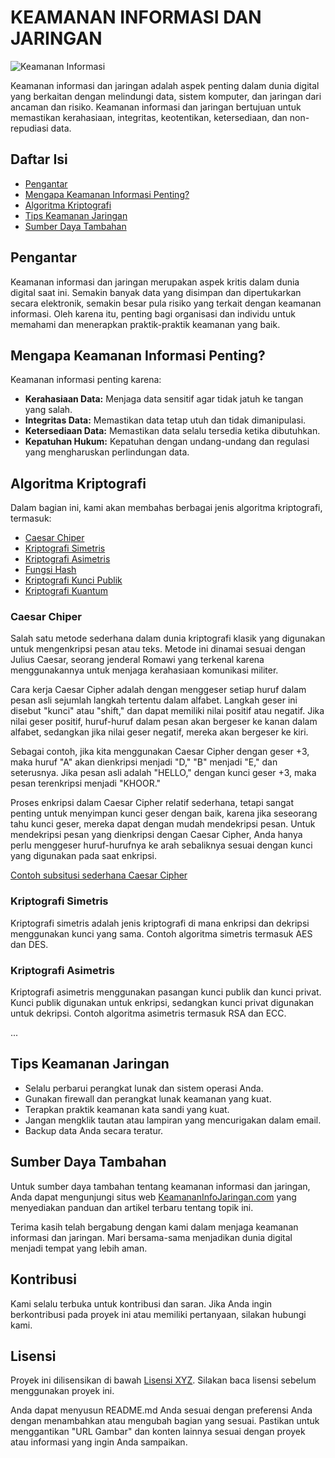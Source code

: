 # KEAMANAN INFORMASI DAN JARINGAN

![Keamanan Informasi](https://github.com/tegararta/Kuliah/assets/91855586/7a21b310-6ffb-4ef9-aa14-4b68142362e0)

Keamanan informasi dan jaringan adalah aspek penting dalam dunia digital yang berkaitan dengan melindungi data, sistem komputer, dan jaringan dari ancaman dan risiko. Keamanan informasi dan jaringan bertujuan untuk memastikan kerahasiaan, integritas, keotentikan, ketersediaan, dan non-repudiasi data.

## Daftar Isi

- [Pengantar](#pengantar)
- [Mengapa Keamanan Informasi Penting?](#mengapa-keamanan-informasi-penting)
- [Algoritma Kriptografi](#algoritma-kriptografi)
- [Tips Keamanan Jaringan](#tips-keamanan-jaringan)
- [Sumber Daya Tambahan](#sumber-daya-tambahan)

## Pengantar

Keamanan informasi dan jaringan merupakan aspek kritis dalam dunia digital saat ini. Semakin banyak data yang disimpan dan dipertukarkan secara elektronik, semakin besar pula risiko yang terkait dengan keamanan informasi. Oleh karena itu, penting bagi organisasi dan individu untuk memahami dan menerapkan praktik-praktik keamanan yang baik.

## Mengapa Keamanan Informasi Penting?

Keamanan informasi penting karena:

- **Kerahasiaan Data:** Menjaga data sensitif agar tidak jatuh ke tangan yang salah.
- **Integritas Data:** Memastikan data tetap utuh dan tidak dimanipulasi.
- **Ketersediaan Data:** Memastikan data selalu tersedia ketika dibutuhkan.
- **Kepatuhan Hukum:** Kepatuhan dengan undang-undang dan regulasi yang mengharuskan perlindungan data.

## Algoritma Kriptografi

Dalam bagian ini, kami akan membahas berbagai jenis algoritma kriptografi, termasuk:

- [Caesar Chiper](#caesar-chiper)
- [Kriptografi Simetris](#kriptografi-simetris)
- [Kriptografi Asimetris](#kriptografi-asimetris)
- [Fungsi Hash](#fungsi-hash)
- [Kriptografi Kunci Publik](#kriptografi-kunci-publik)
- [Kriptografi Kuantum](#kriptografi-kuantum)

### Caesar Chiper
Salah satu metode sederhana dalam dunia kriptografi klasik yang digunakan untuk mengenkripsi pesan atau teks. Metode ini dinamai sesuai dengan Julius Caesar, seorang jenderal Romawi yang terkenal karena menggunakannya untuk menjaga kerahasiaan komunikasi militer.

Cara kerja Caesar Cipher adalah dengan menggeser setiap huruf dalam pesan asli sejumlah langkah tertentu dalam alfabet. Langkah geser ini disebut "kunci" atau "shift," dan dapat memiliki nilai positif atau negatif. Jika nilai geser positif, huruf-huruf dalam pesan akan bergeser ke kanan dalam alfabet, sedangkan jika nilai geser negatif, mereka akan bergeser ke kiri.

Sebagai contoh, jika kita menggunakan Caesar Cipher dengan geser +3, maka huruf "A" akan dienkripsi menjadi "D," "B" menjadi "E," dan seterusnya. Jika pesan asli adalah "HELLO," dengan kunci geser +3, maka pesan terenkripsi menjadi "KHOOR."

Proses enkripsi dalam Caesar Cipher relatif sederhana, tetapi sangat penting untuk menyimpan kunci geser dengan baik, karena jika seseorang tahu kunci geser, mereka dapat dengan mudah mendekripsi pesan. Untuk mendekripsi pesan yang dienkripsi dengan Caesar Cipher, Anda hanya perlu menggeser huruf-hurufnya ke arah sebaliknya sesuai dengan kunci yang digunakan pada saat enkripsi.

[Contoh subsitusi sederhana Caesar Cipher](https://github.com/tegararta/Kuliah/blob/main/KEAMANAN%20INFORMASI%20DAN%20JARINGAN/Caesar%20cipher/crypth_sederhana.py)



### Kriptografi Simetris

Kriptografi simetris adalah jenis kriptografi di mana enkripsi dan dekripsi menggunakan kunci yang sama. Contoh algoritma simetris termasuk AES dan DES.

### Kriptografi Asimetris

Kriptografi asimetris menggunakan pasangan kunci publik dan kunci privat. Kunci publik digunakan untuk enkripsi, sedangkan kunci privat digunakan untuk dekripsi. Contoh algoritma asimetris termasuk RSA dan ECC.

...

## Tips Keamanan Jaringan

- Selalu perbarui perangkat lunak dan sistem operasi Anda.
- Gunakan firewall dan perangkat lunak keamanan yang kuat.
- Terapkan praktik keamanan kata sandi yang kuat.
- Jangan mengklik tautan atau lampiran yang mencurigakan dalam email.
- Backup data Anda secara teratur.

## Sumber Daya Tambahan

Untuk sumber daya tambahan tentang keamanan informasi dan jaringan, Anda dapat mengunjungi situs web [KeamananInfoJaringan.com](https://www.keamananinfojaringan.com) yang menyediakan panduan dan artikel terbaru tentang topik ini.

Terima kasih telah bergabung dengan kami dalam menjaga keamanan informasi dan jaringan. Mari bersama-sama menjadikan dunia digital menjadi tempat yang lebih aman.

## Kontribusi

Kami selalu terbuka untuk kontribusi dan saran. Jika Anda ingin berkontribusi pada proyek ini atau memiliki pertanyaan, silakan hubungi kami.

## Lisensi

Proyek ini dilisensikan di bawah [Lisensi XYZ](LICENSE). Silakan baca lisensi sebelum menggunakan proyek ini.

Anda dapat menyusun README.md Anda sesuai dengan preferensi Anda dengan menambahkan atau mengubah bagian yang sesuai. Pastikan untuk menggantikan "URL Gambar" dan konten lainnya sesuai dengan proyek atau informasi yang ingin Anda sampaikan.
